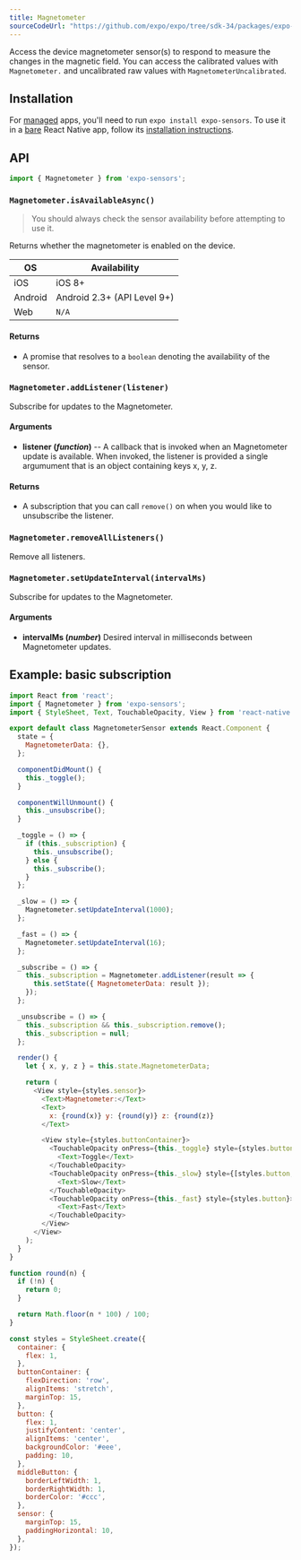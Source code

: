 ```yaml
---
title: Magnetometer
sourceCodeUrl: "https://github.com/expo/expo/tree/sdk-34/packages/expo-sensors"
---
```


Access the device magnetometer sensor(s) to respond to measure the changes in the magnetic field. You can access the calibrated values with `Magnetometer.` and uncalibrated raw values with `MagnetometerUncalibrated`.

## Installation

For [managed](../../introduction/managed-vs-bare/#managed-workflow) apps, you'll need to run `expo install expo-sensors`. To use it in a [bare](../../introduction/managed-vs-bare/#bare-workflow) React Native app, follow its [installation instructions](https://github.com/expo/expo/tree/master/packages/expo-sensors).

## API

```js
import { Magnetometer } from 'expo-sensors';
```

### `Magnetometer.isAvailableAsync()`

> You should always check the sensor availability before attempting to use it.

Returns whether the magnetometer is enabled on the device.

| OS      | Availability                |
| ------- | --------------------------- |
| iOS     | iOS 8+                      |
| Android | Android 2.3+ (API Level 9+) |
| Web     | `N/A`                       |

#### Returns

- A promise that resolves to a `boolean` denoting the availability of the sensor.

### `Magnetometer.addListener(listener)`

Subscribe for updates to the Magnetometer.

#### Arguments

- **listener (_function_)** -- A callback that is invoked when an
  Magnetometer update is available. When invoked, the listener is
  provided a single argumument that is an object containing keys x, y,
  z.

#### Returns

- A subscription that you can call `remove()` on when you
  would like to unsubscribe the listener.

### `Magnetometer.removeAllListeners()`

Remove all listeners.

### `Magnetometer.setUpdateInterval(intervalMs)`

Subscribe for updates to the Magnetometer.

#### Arguments

- **intervalMs (_number_)** Desired interval in milliseconds between
  Magnetometer updates.

## Example: basic subscription

```javascript
import React from 'react';
import { Magnetometer } from 'expo-sensors';
import { StyleSheet, Text, TouchableOpacity, View } from 'react-native';

export default class MagnetometerSensor extends React.Component {
  state = {
    MagnetometerData: {},
  };

  componentDidMount() {
    this._toggle();
  }

  componentWillUnmount() {
    this._unsubscribe();
  }

  _toggle = () => {
    if (this._subscription) {
      this._unsubscribe();
    } else {
      this._subscribe();
    }
  };

  _slow = () => {
    Magnetometer.setUpdateInterval(1000);
  };

  _fast = () => {
    Magnetometer.setUpdateInterval(16);
  };

  _subscribe = () => {
    this._subscription = Magnetometer.addListener(result => {
      this.setState({ MagnetometerData: result });
    });
  };

  _unsubscribe = () => {
    this._subscription && this._subscription.remove();
    this._subscription = null;
  };

  render() {
    let { x, y, z } = this.state.MagnetometerData;

    return (
      <View style={styles.sensor}>
        <Text>Magnetometer:</Text>
        <Text>
          x: {round(x)} y: {round(y)} z: {round(z)}
        </Text>

        <View style={styles.buttonContainer}>
          <TouchableOpacity onPress={this._toggle} style={styles.button}>
            <Text>Toggle</Text>
          </TouchableOpacity>
          <TouchableOpacity onPress={this._slow} style={[styles.button, styles.middleButton]}>
            <Text>Slow</Text>
          </TouchableOpacity>
          <TouchableOpacity onPress={this._fast} style={styles.button}>
            <Text>Fast</Text>
          </TouchableOpacity>
        </View>
      </View>
    );
  }
}

function round(n) {
  if (!n) {
    return 0;
  }

  return Math.floor(n * 100) / 100;
}

const styles = StyleSheet.create({
  container: {
    flex: 1,
  },
  buttonContainer: {
    flexDirection: 'row',
    alignItems: 'stretch',
    marginTop: 15,
  },
  button: {
    flex: 1,
    justifyContent: 'center',
    alignItems: 'center',
    backgroundColor: '#eee',
    padding: 10,
  },
  middleButton: {
    borderLeftWidth: 1,
    borderRightWidth: 1,
    borderColor: '#ccc',
  },
  sensor: {
    marginTop: 15,
    paddingHorizontal: 10,
  },
});
```
